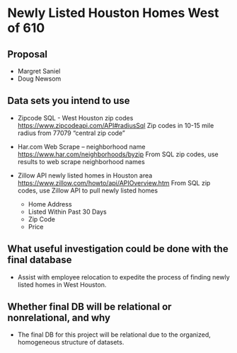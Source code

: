 
# Newly Listed Houston Homes West of 610

## Proposal
        
* Margret Saniel 
* Doug Newsom

## Data sets you intend to use

- Zipcode SQL - West Houston zip codes
        https://www.zipcodeapi.com/API#radiusSql
        Zip codes in 10-15 mile radius from 77079 “central zip code”

- Har.com Web Scrape – neighborhood name 
        https://www.har.com/neighborhoods/byzip
        From SQL zip codes, use results to web scrape neighborhood names

- Zillow API
       newly listed homes in Houston area
       https://www.zillow.com/howto/api/APIOverview.htm
       From SQL zip codes, use Zillow API to pull newly listed homes
        
     - Home Address
     - Listed Within Past 30 Days
     - Zip Code
     - Price

## What useful investigation could be done with the final database

* Assist with employee relocation to expedite the process of finding newly listed homes in West Houston.


## Whether final DB will be relational or nonrelational, and why

* The final DB for this project will be relational due to the organized, homogeneous structure of datasets. 
